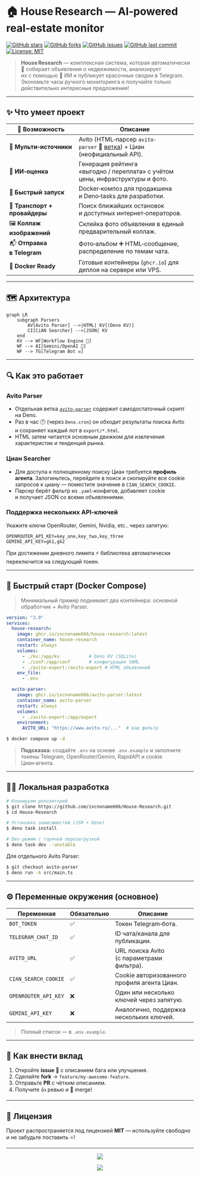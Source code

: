 # 🏠 House Research — AI‑powered real‑estate monitor

[![GitHub stars](https://img.shields.io/github/stars/zxcnoname666/House-Research?style=social)](https://github.com/zxcnoname666/House-Research/stargazers)
[![GitHub forks](https://img.shields.io/github/forks/zxcnoname666/House-Research?style=social)](https://github.com/zxcnoname666/House-Research/network/members)
[![GitHub issues](https://img.shields.io/github/issues/zxcnoname666/House-Research)](https://github.com/zxcnoname666/House-Research/issues)
[![GitHub last commit](https://img.shields.io/github/last-commit/zxcnoname666/House-Research)](https://github.com/zxcnoname666/House-Research/commits)
[![License: MIT](https://img.shields.io/github/license/zxcnoname666/House-Research)](LICENSE)

> **House Research** — комплексная система, которая автоматически 📡 собирает объявления о недвижимости, анализирует их с помощью 🧠 ИИ и публикует красочные сводки в Telegram. Экономьте часы ручного мониторинга и получайте только действительно интересные предложения!

---

## ✨ Что умеет проект

| 🚀 Возможность                | Описание                                                                                                                  |
| ----------------------------- | ------------------------------------------------------------------------------------------------------------------------- |
| 🔄 **Мульти‑источники**       | Avito (HTML‑парсер `avito-parser` 🔗 [ветка](/zxcnoname666/House-Research/tree/avito-parser)) + Циан (неофициальный API). |
| 🤖 **ИИ‑оценка**              | Генерация рейтинга «выгодно / переплата» с учётом цены, инфраструктуры и фото.                                            |
| 🛫 **Быстрый запуск**         | Docker‑композ для продакшена и Deno‑tasks для разработки.                                                                 |
| 🚏 **Транспорт + провайдеры** | Поиск ближайших остановок и доступных интернет‑операторов.                                                                |
| 🖼️ **Коллаж изображений**    | Склейка фото объявления в единый предварительный коллаж.                                                                  |
| 📬 **Отправка в Telegram**    | Фото‑альбом ➕ HTML‑сообщение, распределение по темам чата.                                                                |
| 🐳 **Docker Ready**           | Готовые контейнеры (`ghcr.io`) для деплоя на сервере или VPS.                                                             |

---

## 🗺️ Архитектура

```mermaid
graph LR
    subgraph Parsers
        AV[Avito Parser] -->|HTML| KV[(Deno KV)]
        CI[CiAN Searcher] -->|JSON| KV
    end
    KV --> WF[Workflow Engine 🎯]
    WF --> AI[Gemini/OpenAI 🤖]
    WF --> TG[Telegram Bot ✉️]
```

---

## 🔍 Как это работает

### Avito Parser

* Отдельная ветка [`avito-parser`](https://github.com/zxcnoname666/House-Research/tree/avito-parser) содержит самодостаточный скрипт на Deno.
* Раз в час 🕐 (через `Deno.cron`) он обходит результаты поиска Avito и сохраняет каждый лот в `export/*.html`.
* HTML затем читается основным движком для извлечения характеристик и тенденций рынка.

### Циан Searcher

* Для доступа к полноценному поиску Циан требуется **профиль агента**. Залогиньтесь, перейдите в поиск и скопируйте все cookie запросов к циану — поместите значение в `CIAN_SEARCH_COOKIE`.
* Парсер берёт фильтр из `.yaml`‑конфигов, добавляет cookie и получает JSON со всеми объявлениями.

### Поддержка нескольких API‑ключей

Укажите ключи OpenRouter, Gemini, Nvidia, etc.. через запятую:

```env
OPENROUTER_API_KEY=key_one,key_two,key_three
GEMINI_API_KEY=gk1,gk2
```

При достижении дневного лимита ⚡️ библиотека автоматически переключится на следующий токен.

---

## 🚀 Быстрый старт (Docker Compose)

> Минимальный пример поднимает два контейнера: основной обработчик + Avito Parser.

```yaml
version: "3.9"
services:
  house-research:
    image: ghcr.io/zxcnoname666/house-research:latest
    container_name: house-research
    restart: always
    volumes:
      - ./kv:/app/kv           # Deno KV (SQLite)
      - ./conf:/app/conf       # конфигурация YAML
      - ./avito-export:/avito-export # HTML объявлений
    env_file:
      - .env

  avito-parser:
    image: ghcr.io/zxcnoname666/avito-parser:latest
    container_name: avito-parser
    restart: always
    volumes:
      - ./avito-export:/app/export
    environment:
      AVITO_URL: "https://www.avito.ru/..."  # ваш фильтр
```

```bash
$ docker compose up -d
```

> **Подсказка:** создайте `.env` на основе `.env.example` и заполните токены Telegram, OpenRouter/Gemini, RapidAPI и cookie Циан‑агента.

---

## 🧑‍💻 Локальная разработка

```bash
# Клонируем репозиторий
$ git clone https://github.com/zxcnoname666/House-Research.git
$ cd House-Research

# Установка зависимостей (JSR + Deno)
$ deno task install

# Dev‑режим с горячей перезагрузкой
$ deno task dev --unstable
```

Для отдельного Avito Parser:

```bash
$ git checkout avito-parser
$ deno run -A src/main.ts
```

---

## ⚙️ Переменные окружения (основное)

| Переменная           | Обязательно | Описание                                    |
| -------------------- | ----------- | ------------------------------------------- |
| `BOT_TOKEN`          | ✅           | Токен Telegram‑бота.                        |
| `TELEGRAM_CHAT_ID`   | ✅           | ID чата/канала для публикации.              |
| `AVITO_URL`          | ✅           | URL поиска Avito (с параметрами фильтра).   |
| `CIAN_SEARCH_COOKIE` | ✅           | Cookie авторизованного профиля агента Циан. |
| `OPENROUTER_API_KEY` | ❌           | Один или несколько ключей через запятую.    |
| `GEMINI_API_KEY`     | ❌           | Аналогично, поддержка нескольких ключей.    |

> Полный список — в `.env.example`.

---

## 🤝 Как внести вклад

1. Откройте **issue** 📌 с описанием бага или улучшения.
2. Сделайте **fork** → `feature/my‑awesome‑feature`.
3. Отправьте **PR** с чётким описанием.
4. Получите 👍 ревью и 🚀 merge!

---

## 📝 Лицензия

Проект распространяется под лицензией **MIT** — используйте свободно и не забудьте поставить ⭐!

---

<p align="center">
  <img src="https://api.star-history.com/svg?repos=zxcnoname666/House-Research&type=Date"/>
</p>
<p align="center"><img src="https://count.getloli.com/get/@House-Research"></p>

